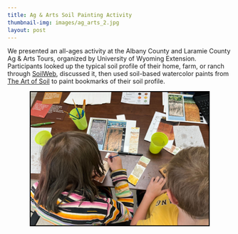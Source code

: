 ```yaml
---
title: Ag & Arts Soil Painting Activity
thumbnail-img: images/ag_arts_2.jpg
layout: post
---
```


We presented an all-ages activity at the Albany County and Laramie County Ag & Arts Tours, organized by University of Wyoming Extension. Participants looked up the typical soil profile of their home, farm, or ranch through [SoilWeb](https://casoilresource.lawr.ucdavis.edu/gmap/), discussed it, then used soil-based watercolor paints from [The Art of Soil](https://theartofsoil.com/) to paint bookmarks of their soil profile.

<div style="text-align: center;">
<img src="/images/ag_arts.jpg" width="400" style="border: 2px solid black;"/>
</div>

